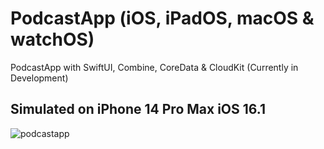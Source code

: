 # PodcastApp (iOS, iPadOS, macOS & watchOS)
PodcastApp with SwiftUI, Combine, CoreData &amp; CloudKit (Currently in Development)

## Simulated on iPhone 14 Pro Max iOS 16.1

![podcastapp](https://user-images.githubusercontent.com/91268094/204295346-a3b009b2-92fd-4db1-8727-371347fb50cf.png)

